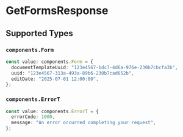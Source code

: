 # GetFormsResponse


## Supported Types

### `components.Form`

```typescript
const value: components.Form = {
  documentTemplateUuid: "123e4567-bdc7-4d6a-976e-230b7cbcfa3b",
  uuid: "123e4567-313a-493a-89b6-230b7cad652b",
  editDate: "2025-07-01 12:00:00",
};
```

### `components.ErrorT`

```typescript
const value: components.ErrorT = {
  errorCode: 1000,
  message: "An error occurred completing your request",
};
```

